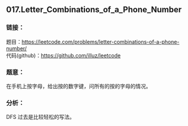 ## 017.Letter_Combinations_of_a_Phone_Number

### **链接**：
题目：https://leetcode.com/problems/letter-combinations-of-a-phone-number/  
代码(github)：https://github.com/illuz/leetcode

### **题意**：
在手机上按字母，给出按的数字键，问所有的按的字母的情况。

### **分析**：
DFS 过去是比较轻松的写法。 
